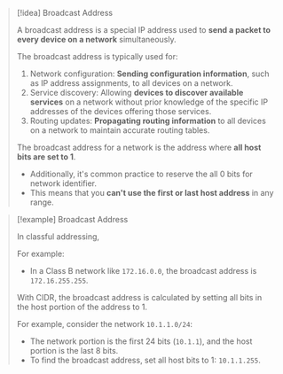 
> [!idea] Broadcast Address
>
> A broadcast address is a special IP address used to **send a packet to every device on a network** simultaneously. 
>
> The broadcast address is typically used for:
>
> 1. Network configuration: **Sending configuration information**, such as IP address assignments, to all devices on a network.
> 2. Service discovery: Allowing **devices to discover available services** on a network without prior knowledge of the specific IP addresses of the devices offering those services.
> 3. Routing updates: **Propagating routing information** to all devices on a network to maintain accurate routing tables.
>
> The broadcast address for a network is the address where **all host bits are set to 1**.
> - Additionally, it's common practice to reserve the all 0 bits for network identifier.
> - This  means that you **can't use the first or last host address** in any range. 

> [!example] Broadcast Address
>
> In classful addressing, 
>
> For example:
> - In a Class B network like `172.16.0.0`, the broadcast address is `172.16.255.255`.
>
> With CIDR, the broadcast address is calculated by setting all bits in the host portion of the address to 1.
>
> For example, consider the network `10.1.1.0/24`:
> - The network portion is the first 24 bits (`10.1.1`), and the host portion is the last 8 bits.
> - To find the broadcast address, set all host bits to 1: `10.1.1.255`.


